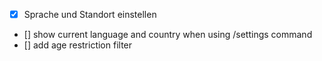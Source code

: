 * [x] Sprache und Standort einstellen
* [] show current language and country when using /settings command
* [] add age restriction filter